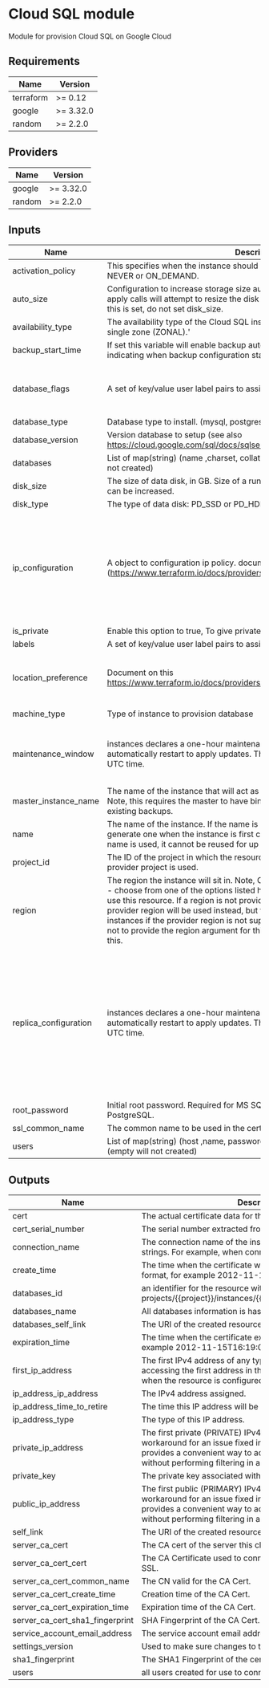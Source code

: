 # Cloud SQL module

Module for provision Cloud SQL on Google Cloud

## Requirements

| Name | Version |
|------|---------|
| terraform | >= 0.12 |
| google | >= 3.32.0 |
| random | >= 2.2.0 |

## Providers

| Name | Version |
|------|---------|
| google | >= 3.32.0 |
| random | >= 2.2.0 |

## Inputs

| Name | Description | Type | Default | Required |
|------|-------------|------|---------|:--------:|
| activation\_policy | This specifies when the instance should be active. Can be either ALWAYS, NEVER or ON\_DEMAND. | `string` | `"ALWAYS"` | no |
| auto\_size | Configuration to increase storage size automatically. Note that future terraform apply calls will attempt to resize the disk to the value specified in disk\_size - if this is set, do not set disk\_size. | `bool` | `true` | no |
| availability\_type | The availability type of the Cloud SQL instance, high availability (REGIONAL) or single zone (ZONAL).' | `string` | `"ZONAL"` | no |
| backup\_start\_time | If set this variable will enable backup automatically. HH:MM format time indicating when backup configuration starts. | `string` | `null` | no |
| database\_flags | A set of key/value user label pairs to assign to the instance. | <pre>list(object({<br>    name  = string<br>    value = string<br>  }))</pre> | `[]` | no |
| database\_type | Database type to install. (mysql, postgres, sqlserver) | `string` | `"mysql"` | no |
| database\_version | Version database to setup (see also https://cloud.google.com/sql/docs/sqlserver/db-versions) | `string` | `"5.7"` | no |
| databases | List of map(string) (name ,charset, collation) to create databases (empty will not created) | `list(map(string))` | `[]` | no |
| disk\_size | The size of data disk, in GB. Size of a running instance cannot be reduced but can be increased. | `number` | `10` | no |
| disk\_type | The type of data disk: PD\_SSD or PD\_HDD. | `string` | `"PD_SSD"` | no |
| ip\_configuration | A object to configuration ip policy. document on this (https://www.terraform.io/docs/providers/google/r/sql_database_instance.html) | <pre>object({<br>    ipv4_enabled    = bool<br>    private_network = string<br>    require_ssl     = string<br>    authorized_networks = list(object({<br>      expiration_time = string<br>      name            = string<br>      value           = string<br>    }))<br>  })</pre> | `null` | no |
| is\_private | Enable this option to true, To give private ip for instace. | `bool` | `false` | no |
| labels | A set of key/value user label pairs to assign to the instance. | `map(string)` | `null` | no |
| location\_preference | Document on this https://www.terraform.io/docs/providers/google/r/sql_database_instance.html | <pre>object({<br>    follow_gae_application = string<br>    zone                   = string<br>  })</pre> | `null` | no |
| machine\_type | Type of instance to provision database | `string` | `"db-f1-micro"` | no |
| maintenance\_window | instances declares a one-hour maintenance window when an Instance can automatically restart to apply updates. The maintenance window is specified in UTC time. | <pre>object({<br>    day       = number<br>    hour      = number<br>    is_stable = bool<br>  })</pre> | `null` | no |
| master\_instance\_name | The name of the instance that will act as the master in the replication setup. Note, this requires the master to have binary\_log\_enabled set, as well as existing backups. | `string` | `null` | no |
| name | The name of the instance. If the name is left blank, Terraform will randomly generate one when the instance is first created. This is done because after a name is used, it cannot be reused for up to one week. | `string` | n/a | yes |
| project\_id | The ID of the project in which the resource belongs. If it is not provided, the provider project is used. | `string` | `null` | no |
| region | The region the instance will sit in. Note, Cloud SQL is not available in all regions - choose from one of the options listed here. A valid region must be provided to use this resource. If a region is not provided in the resource definition, the provider region will be used instead, but this will be an apply-time error for instances if the provider region is not supported with Cloud SQL. If you choose not to provide the region argument for this resource, make sure you understand this. | `string` | `null` | no |
| replica\_configuration | instances declares a one-hour maintenance window when an Instance can automatically restart to apply updates. The maintenance window is specified in UTC time. | <pre>object({<br>    ca_certificate            = string<br>    client_certificate        = string<br>    client_key                = string<br>    connect_retry_interval    = number<br>    dump_file_path            = string<br>    failover_target           = bool<br>    master_heartbeat_period   = number<br>    username                  = string<br>    password                  = string<br>    ssl_cipher                = string<br>    verify_server_certificate = bool<br>  })</pre> | `null` | no |
| root\_password | Initial root password. Required for MS SQL Server, ignored by MySQL and PostgreSQL. | `string` | `"5.7"` | no |
| ssl\_common\_name | The common name to be used in the certificate to identify the client | `string` | n/a | yes |
| users | List of map(string) (host ,name, password) to create user for connect database (empty will not created) | `list(map(string))` | `[]` | no |

## Outputs

| Name | Description |
|------|-------------|
| cert | The actual certificate data for this client certificate |
| cert\_serial\_number | The serial number extracted from the certificate data |
| connection\_name | The connection name of the instance to be used in connection strings. For example, when connecting with Cloud SQL Proxy. |
| create\_time | The time when the certificate was created in RFC 3339 format, for example 2012-11-15T16:19:00.094Z |
| databases\_id | an identifier for the resource with format projects/{{project}}/instances/{{instance}}/databases/{{name}} |
| databases\_name | All databases information is has status created |
| databases\_self\_link | The URI of the created resource. |
| expiration\_time | The time when the certificate expires in RFC 3339 format, for example 2012-11-15T16:19:00.094Z |
| first\_ip\_address | The first IPv4 address of any type assigned. This is to support accessing the first address in the list in a terraform output when the resource is configured with a count. |
| ip\_address\_ip\_address | The IPv4 address assigned. |
| ip\_address\_time\_to\_retire | The time this IP address will be retired, in RFC 3339 format. |
| ip\_address\_type | The type of this IP address. |
| private\_ip\_address | The first private (PRIVATE) IPv4 address assigned. This is a workaround for an issue fixed in Terraform 0.12 but also provides a convenient way to access an IP of a specific type without performing filtering in a Terraform config. |
| private\_key | The private key associated with the client certificate |
| public\_ip\_address | The first public (PRIMARY) IPv4 address assigned. This is a workaround for an issue fixed in Terraform 0.12 but also provides a convenient way to access an IP of a specific type without performing filtering in a Terraform config. |
| self\_link | The URI of the created resource. |
| server\_ca\_cert | The CA cert of the server this client cert was generated from |
| server\_ca\_cert\_cert | The CA Certificate used to connect to the SQL Instance via SSL. |
| server\_ca\_cert\_common\_name | The CN valid for the CA Cert. |
| server\_ca\_cert\_create\_time | Creation time of the CA Cert. |
| server\_ca\_cert\_expiration\_time | Expiration time of the CA Cert. |
| server\_ca\_cert\_sha1\_fingerprint | SHA Fingerprint of the CA Cert. |
| service\_account\_email\_address | The service account email address assigned to the instance. |
| settings\_version | Used to make sure changes to the settings block are atomic. |
| sha1\_fingerprint | The SHA1 Fingerprint of the certificate |
| users | all users created for use to connect database |

